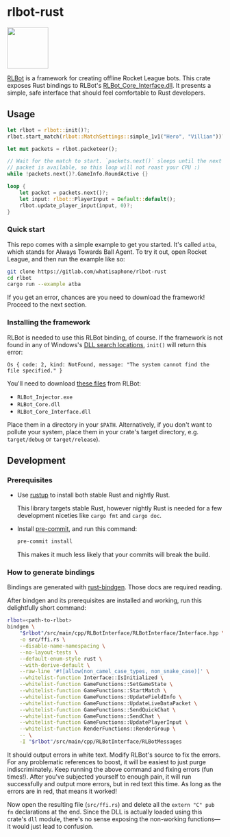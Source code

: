 # rlbot-rust

<img src="https://github.com/RLBot/RLBot/raw/674a96b3330cd4de80eb50458dae97488723e187/images/RLBot.png" height="96" />

[RLBot] is a framework for creating offline Rocket League bots. This crate
exposes Rust bindings to RLBot's [RLBot_Core_Interface.dll]. It presents a
simple, safe interface that should feel comfortable to Rust developers.

[RLBot]: https://github.com/RLBot/RLBot
[RLBot_Core_Interface.dll]: https://github.com/RLBot/RLBot/tree/master/src/main/cpp/RLBotInterface

## Usage

```rust
let rlbot = rlbot::init()?;
rlbot.start_match(rlbot::MatchSettings::simple_1v1("Hero", "Villian"))?;

let mut packets = rlbot.packeteer();

// Wait for the match to start. `packets.next()` sleeps until the next
// packet is available, so this loop will not roast your CPU :)
while !packets.next()?.GameInfo.RoundActive {}

loop {
    let packet = packets.next()?;
    let input: rlbot::PlayerInput = Default::default();
    rlbot.update_player_input(input, 0)?;
}
```

### Quick start

This repo comes with a simple example to get you started. It's called `atba`,
which stands for Always Towards Ball Agent. To try it out, open Rocket League,
and then run the example like so:

```sh
git clone https://gitlab.com/whatisaphone/rlbot-rust
cd rlbot
cargo run --example atba
```

If you get an error, chances are you need to download the framework! Proceed to
the next section.

### Installing the framework

RLBot is needed to use this RLBot binding, of course. If the framework is not
found in any of Windows's [DLL search locations], `init()` will return this
error:

[DLL search locations]: https://docs.microsoft.com/en-us/windows/desktop/dlls/dynamic-link-library-search-order#standard-search-order-for-desktop-applications

```text
Os { code: 2, kind: NotFound, message: "The system cannot find the file specified." }
```

You'll need to download [these files] from RLBot:

[these files]: https://github.com/RLBot/RLBot/tree/master/src/main/python/rlbot/dll

* `RLBot_Injector.exe`
* `RLBot_Core.dll`
* `RLBot_Core_Interface.dll`

Place them in a directory in your `$PATH`. Alternatively, if you don't want to
pollute your system, place them in your crate's target directory, e.g.
`target/debug` or `target/release`).

## Development

### Prerequisites

* Use [rustup] to install both stable Rust and nightly Rust.

  This library targets stable Rust, however nightly Rust is needed for a few
  development niceties like `cargo fmt` and `cargo doc`.

* Install [pre-commit], and run this command:

  ```sh
  pre-commit install
  ```

  This makes it much less likely that your commits will break the build.

[rustup]: https://rustup.rs/
[pre-commit]: https://pre-commit.com/

### How to generate bindings

Bindings are generated with [rust-bindgen]. Those docs are required reading.

[rust-bindgen]: https://rust-lang-nursery.github.io/rust-bindgen/

After bindgen and its prerequisites are installed and working, run this
delightfully short command:

```sh
rlbot=<path-to-rlbot>
bindgen \
    "$rlbot"/src/main/cpp/RLBotInterface/RLBotInterface/Interface.hpp \
    -o src/ffi.rs \
    --disable-name-namespacing \
    --no-layout-tests \
    --default-enum-style rust \
    --with-derive-default \
    --raw-line '#![allow(non_camel_case_types, non_snake_case)]' \
    --whitelist-function Interface::IsInitialized \
    --whitelist-function GameFunctions::SetGameState \
    --whitelist-function GameFunctions::StartMatch \
    --whitelist-function GameFunctions::UpdateFieldInfo \
    --whitelist-function GameFunctions::UpdateLiveDataPacket \
    --whitelist-function GameFunctions::SendQuickChat \
    --whitelist-function GameFunctions::SendChat \
    --whitelist-function GameFunctions::UpdatePlayerInput \
    --whitelist-function RenderFunctions::RenderGroup \
    -- \
    -I "$rlbot"/src/main/cpp/RLBotInterface/RLBotMessages
```

It should output errors in white text. Modify RLBot's source to fix the errors.
For any problematic references to boost, it will be easiest to just purge
indiscriminately. Keep running the above command and fixing errors (fun times!).
After you've subjected yourself to enough pain, it will run successfully and
output more errors, but in red text this time. As long as the errors are in red,
that means it worked!

Now open the resulting file (`src/ffi.rs`) and delete all the `extern "C" pub
fn` declarations at the end. Since the DLL is actually loaded using this
crate's `dll` module, there's no sense exposing the non-working functions—it
would just lead to confusion.
